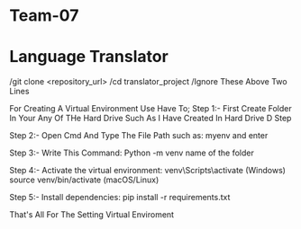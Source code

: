 # Team-07
# Language Translator 

/git clone <repository_url>
/cd translator_project
/Ignore These Above Two Lines

For Creating A Virtual Environment Use Have To; 
Step 1:- First Create Folder In Your Any Of THe Hard Drive Such As I Have Created In Hard Drive D Step 

Step 2:- Open Cmd And Type The File Path such as:
   myenv and enter

Step 3:- Write This Command:
   Python -m venv name of the folder

Step 4:- Activate the virtual environment:
   venv\Scripts\activate  (Windows)
   source venv/bin/activate  (macOS/Linux)

Step 5:-
 Install dependencies:
   pip install -r requirements.txt


   That's All For The Setting Virtual Enviroment
